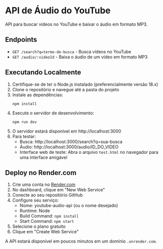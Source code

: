 # API de Áudio do YouTube

API para buscar vídeos no YouTube e baixar o áudio em formato MP3.

## Endpoints

- `GET /search?q=termo-de-busca` - Busca vídeos no YouTube
- `GET /audio/:videoId` - Baixa o áudio de um vídeo em formato MP3

## Executando Localmente

1. Certifique-se de ter o Node.js instalado (preferencialmente versão 18.x)
2. Clone o repositório e navegue até a pasta do projeto
3. Instale as dependências:
   ```
   npm install
   ```
4. Execute o servidor de desenvolvimento:
   ```
   npm run dev
   ```
5. O servidor estará disponível em http://localhost:3000
6. Para testar:
   - Busca: http://localhost:3000/search?q=sua-busca
   - Áudio: http://localhost:3000/audio/ID_DO_VIDEO
   - Interface web de teste: Abra o arquivo `test.html` no navegador para uma interface amigável

## Deploy no Render.com

1. Crie uma conta no [Render.com](https://render.com)
2. No dashboard, clique em "New Web Service"
3. Conecte ao seu repositório GitHub
4. Configure seu serviço:
   - Nome: youtube-audio-api (ou o nome desejado)
   - Runtime: Node
   - Build Command: `npm install`
   - Start Command: `npm start`
5. Selecione o plano gratuito
6. Clique em "Create Web Service"

A API estará disponível em poucos minutos em um domínio `.onrender.com`. 
